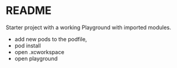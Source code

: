 # README #

Starter project with a working Playground with imported modules.

- add new pods to the podfile, 
- pod install
- open .xcworkspace
- open playground